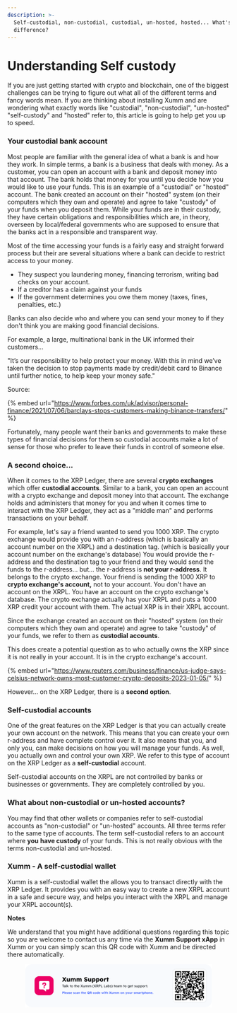 ```yaml
---
description: >-
  Self-custodial, non-custodial, custodial, un-hosted, hosted... What's the
  difference?
---
```


# Understanding Self custody

If you are just getting started with crypto and blockchain, one of the biggest challenges can be trying to figure out what all of the different terms and fancy words mean. If you are thinking about installing Xumm and are wondering what exactly words like "custodial", "non-custodial", "un-hosted" "self-custody" and "hosted" refer to, this article is going to help get you up to speed.

### Your custodial bank account

Most people are familiar with the general idea of what a bank is and how they work. In simple terms, a bank is a business that deals with money. As a customer, you can open an account with a bank and deposit money into that account. The bank holds that money for you until you decide how you would like to use your funds.  This is an example of a "custodial" or "hosted" account. The bank created an account on their "hosted" system (on their computers which they own and operate) and agree to take "custody" of your funds when you deposit them. While your funds are in their custody, they have certain obligations and responsibilities which are, in theory, overseen by local/federal governments who are supposed to ensure that the banks act in a responsible and transparent way.

Most of the time accessing your funds is a fairly easy and straight forward process but their are several situations where a bank can decide to restrict access to your money.

* They suspect you laundering money, financing terrorism, writing bad checks on your account.
* If a creditor has a claim against your funds
* If the government determines you owe them money (taxes, fines, penalties, etc.)

Banks can also decide who and where you can send your money to if they don't think you are making good financial decisions.

For example, a large, multinational bank in the UK informed their customers...

"It’s our responsibility to help protect your money. With this in mind we’ve taken the decision to stop payments made by credit/debit card to Binance until further notice, to help keep your money safe."

Source:

{% embed url="https://www.forbes.com/uk/advisor/personal-finance/2021/07/06/barclays-stops-customers-making-binance-transfers/" %}

Fortunately, many people want their banks and governments to make these types of financial decisions for them so custodial accounts make a lot of sense for those who prefer to leave their funds in control of someone else.&#x20;

### A second choice...

When it comes to the XRP Ledger, there are several **crypto exchanges** which offer **custodial accounts**. Similar to a bank, you can open an account with a crypto exchange and deposit money into that account. The exchange holds and administers that money for you and when it comes time to interact with the XRP Ledger, they act as a "middle man" and performs transactions on your behalf.&#x20;

For example, let's say a friend wanted to send you 1000 XRP. The crypto exchange would provide you with an r-address (which is basically an account number on the XRPL) and a destination tag. (which is basically your account number on the exchange's database) You would provide the r-address and the destination tag to your friend and they would send the funds to the r-address... but... the r-address is **not your r-address**. It belongs to the crypto exchange. Your friend is sending the 1000 XRP to **crypto exchange's account,** not to your account. You don't have an account on the XRPL. You have an account on the crypto exchange's database. The crypto exchange actually has your XRPL and puts a 1000 XRP credit your account with them. The actual XRP is in their XRPL account.&#x20;

Since the exchange created an account on their "hosted" system (on their computers which they own and operate) and agree to take "custody" of your funds, we refer to them as **custodial accounts**.

This does create a potential question as to who actually owns the XRP since it is not really in your account. It is in the crypto exchange's account.&#x20;

{% embed url="https://www.reuters.com/business/finance/us-judge-says-celsius-network-owns-most-customer-crypto-deposits-2023-01-05/" %}

However... on the XRP Ledger, there is a **second option**.

### Self-custodial accounts

One of the great features on the XRP Ledger is that you can actually create your own account on the network. This means that you can create your own r-address and have complete control over it. It also means that you, and only you, can make decisions on how you will manage your funds. As well, you actually own and control your own XRP. We refer to this type of account on the XRP Ledger as a **self-custodial** account.&#x20;

Self-custodial accounts on the XRPL are not controlled by banks or businesses or governments. They are completely controlled by you.&#x20;

### What about non-custodial or un-hosted accounts?

You may find that other wallets or companies refer to self-custodial accounts as "non-custodial" or "un-hosted" accounts. All three terms refer to the same type of accounts.  The term self-custodial refers to an account where **you** **have custody** of your funds. This is not really obvious with the terms non-custodial and un-hosted.

### Xumm - A self-custodial wallet

Xumm is a self-custodial wallet the allows you to transact directly with the XRP Ledger. It provides you with an easy way to create a new XRPL account in a safe and secure way, and helps you interact with the XRPL and manage your XRPL account(s).



**Notes**

We understand that you might have additional questions regarding this topic so you are welcome to contact us any time via the **Xumm Support xApp** in Xumm or you can simply scan this QR code with Xumm and be directed there automatically.

<figure><img src="../../.gitbook/assets/Support banner Xumm.png" alt=""><figcaption></figcaption></figure>
